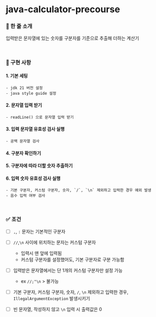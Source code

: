 # java-calculator-precourse

### 🔑 한 줄 소개

입력받은 문자열에 있는 숫자를 구분자를 기준으로 추출해 더하는 계산기

<br/>

### 📑 구현 사항

#### 1. 기본 세팅

    - jdk 21 버전 설정
    - java style guide 설정

#### 2. 문자열 입력 받기

    - readLine() 으로 문자열 입력 받기

#### 3. 입력 문자열 유효성 검사 실행

    - 공백 문자열 검사

#### 4. 구분자 확인하기

#### 5. 구분자에 따라 더할 숫자 추출하기

#### 6. 입력 숫자 유효성 검사 실행

    - 기본 구분자, 커스텀 구분자, 숫자, `/`, `\n` 제외하고 입력한 경우 예외 발생
    - 음수 입력 여부 검사

<br/>

### ✅ 조건

- [ ] `,`, `:` 문자는 기본적인 구분자
- [ ] `//`,`\n` 사이에 위치하는 문자는 커스텀 구분자
    - 입력시 맨 앞에 입력됨
    - 커스텀 구분자를 설정했어도, 기본 구분자로 구분 가능함
- [ ] 입력받은 문자열에서는 단 1개의 커스텀 구분자만 설정 가능
    - ex `//;"\n` > 불가능
- [ ] 기본 구분자, 커스텀 구분자, 숫자, `/`, `\n` 제외하고 입력한 경우, `IllegalArgumentException` 발생시키기
- [ ] 빈 문자열, 작성하지 않고 `\n` 입력 시 출력값은 0


